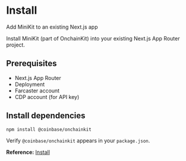 # Install

Add MiniKit to an existing Next.js app

Install MiniKit (part of OnchainKit) into your existing Next.js App Router project.

## Prerequisites

- Next.js App Router
- Deployment
- Farcaster account
- CDP account (for API key)

## Install dependencies

```bash
npm install @coinbase/onchainkit
```

Verify `@coinbase/onchainkit` appears in your `package.json`.

**Reference:** [Install](https://docs.base.org/cookbook/minikit/install)